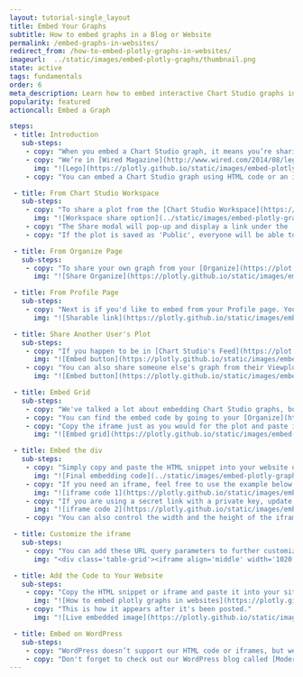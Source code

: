 ```yaml
---
layout: tutorial-single_layout
title: Embed Your Graphs
subtitle: How to embed graphs in a Blog or Website
permalink: /embed-graphs-in-websites/
redirect_from: /how-to-embed-plotly-graphs-in-websites/
imageurl:  ../static/images/embed-plotly-graphs/thumbnail.png
state: active
tags: fundamentals
order: 6
meta_description: Learn how to embed interactive Chart Studio graphs in websites, blogs, iframes, Tumblr, and WordPress online using Chart Studio.
popularity: featured
actioncall: Embed a Graph

steps:
 - title: Introduction
   sub-steps:
    - copy: "When you embed a Chart Studio graph, it means you’re sharing your graph, your data and the code that describes your graph all in one place. You can embed any Chart Studio graph. The embedding process is the same whether you're creating graphs from the online [workspace](https://plot.ly/create/) or using one of Chart Studio's APIs (Python/R). With our interactive features, your readers have a whole new way to engage with your work. When you update a Chart Studio graph, the graph automatically updates on your blog or website. No need for manual updates!"
    - copy: "We’re in [Wired Magazine](http://www.wired.com/2014/08/lego-cost), and [The Washington Post](http://www.washingtonpost.com/blogs/wonkblog/wp/2013/06/14/do-low-taxes-on-the-rich-leave-the-middle-class-with-lower-wages/)."
      img: "![Lego](https://plotly.github.io/static/images/embed-plotly-graphs/plotly_on_wired.png)"
    - copy: "You can embed a Chart Studio graph using HTML code or an iframe. These codes are located in Chart Studio's workspace, your [Organize](https://plot.ly/organize/) page, or your Profile page. It's also possible to share someone else's graph. If you’re using wordpress.com, jump to the [end](http://help.plot.ly/embed-graphs-in-websites/#step-10-embed-on-wordpress) of this page."

 - title: From Chart Studio Workspace
   sub-steps:
    - copy: "To share a plot from the [Chart Studio Workspace](https://plot.ly/create/), click 'Share' button on the left-hand side after saving the plot."
      img: "![Workspace share option](../static/images/embed-plotly-graphs/share_button.png)"
    - copy: "The Share modal will pop-up and display a link under the 'Embed' tab. You can then copy and paste this link to your website. You have the option of embedding your plot as an HTML snippet or iframe."
    - copy: "If the plot is saved as 'Public', everyone will be able to view the embedded plot. If the plot is saved as 'Private', only you and your collaborators will be able to see it. If the plot is embedded with a Secret Link, those that have that link will be able to see the plot. Also, when you embed a private plot but don't add any collaborators, only you will be able to view it. For more information on privacy settings and how sharing works, visit [Chart Studio's sharing tutorial](https://help.plot.ly/save-share-and-export-in-plotly/)."

 - title: From Organize Page
   sub-steps:
    - copy: "To share your own graph from your [Organize](https://plot.ly/organize/), hover over your plot and click on the 'Share' icon. This will display the same Share modal as in the workspace where you'll find the embed codes under the 'Embed' tab."
      img: "![Share Organize](https://plotly.github.io/static/images/embed-plotly-graphs/share_organize.png)"

 - title: From Profile Page
   sub-steps:
    - copy: "Next is if you'd like to embed from your Profile page. You can get there by typing this URL:'http://plot.ly/~YOURUSERNAME' into your address bar, or by going to your username on the top right-hand side of Chart Studio's pages and selecting 'Profile' from the dropdown menu. Just like in your Organize, hover over the plot, but this time click on the 'Sharing Link' icon to view the same Share modal."
      img: "![Sharable link](https://plotly.github.io/static/images/embed-plotly-graphs/share_profile.png)"

 - title: Share Another User's Plot
   sub-steps:
    - copy: "If you happen to be in [Chart Studio's Feed](https://plot.ly/) and see a cool graph you want to share, click on the 'Sharing Link' or the 'Embed code' icon at the bottom right-hand side of the plot. This will display the Share modal."
      img: "![Embed button](https://plotly.github.io/static/images/embed-plotly-graphs/share_feed.gif)"
    - copy: "You can also share someone else's graph from their Viewplot page, via their Shareable Link. If you don't happen to have this link, but do see their plot (in Chart Studio's Feed, for example), hover over the plot and click the 'View' button. Notice the sharing options located in the bottom right corner; click on the 'Sharing Link' or the 'Embed code'."
      img: "![Embed button](https://plotly.github.io/static/images/embed-plotly-graphs/view_plot.gif)"

 - title: Embed Grid
   sub-steps:
    - copy: "We've talked a lot about embedding Chart Studio graphs, but did you know that you can also embed your grid? Just like your plots, grids can be embedded in iframes."
    - copy: "You can find the embed code by going to your [Organize](https://plot.ly/organize/) or Profile page and hovering over the saved grid. Grids are saved as 'Private' by default, so it's important that you save your data as 'Public' or 'Private Link'."
    - copy: "Copy the iframe just as you would for the plot and paste it to your website or blog. This is an example of what your grid looks like when it's been embedded."
      img: "![Embed grid](https://plotly.github.io/static/images/embed-plotly-graphs/embed_grid.png)"

 - title: Embed the div
   sub-steps:
    - copy: "Simply copy and paste the HTML snippet into your website or HTML application."
      img: "![Final embedding code](../static/images/embed-plotly-graphs/iframe-HTML.png)"
    - copy: "If you need an iframe, feel free to use the example below. You’ll have to replace the URL of our graph with your own."
      img: "![iframe code 1](https://plotly.github.io/static/images/embed-plotly-graphs/iframe.png)"
    - copy: "If you are using a secret link with a private key, update the private link to include '.embed' before the '?share_key' term. Here's an example:"
      img: "![iframe code 2](https://plotly.github.io/static/images/embed-plotly-graphs/iframe_share_key.png)"
    - copy: "You can also control the width and the height of the iframe by modifying the 'width' and 'height' keywords, the graph will autosize accordingly within the iframe container."

 - title: Customize the iframe
   sub-steps:
    - copy: "You can add these URL query parameters to further customize the iframe."
      img: "<div class='table-grid'><iframe align='middle' width='1020' height='330' marginwidth='35' marginheight='15' frameborder='0' scrolling='no' src='https://plot.ly/~plotly2_demo/482.embed?autosize=true&align=center'></iframe></div>"

 - title: Add the Code to Your Website
   sub-steps:
    - copy: "Copy the HTML snippet or iframe and paste it into your site's source code. For our example, we'll add a graph to our [blog](http://blog.plot.ly/) hosted by [tumblr](http://www.tumblr.com). We're going to add the HTML snippet just the way it is, but sometimes you'll find that the image needs to be resized. We’ve found trial and error is best."
      img: "![How to embed plotly graphs in websites](https://plotly.github.io/static/images/embed-plotly-graphs/embed_graph_to_tumblr.png)"
    - copy: "This is how it appears after it's been posted."
      img: "![Live embedded image](https://plotly.github.io/static/images/embed-plotly-graphs/live_blog.png)"

 - title: Embed on WordPress
   sub-steps:
    - copy: "WordPress doesn’t support our HTML code or iframes, but we’ve come up with an easy solution for you. We developed a [WordPress plugin](https://wordpress.org/plugins/wp-plotly) which makes it easy to embed Chart Studio graphs direct from WordPress's admin."
    - copy: "Don't forget to check out our WordPress blog called [Modern Data](http://moderndata.plot.ly/)!"
---
```

